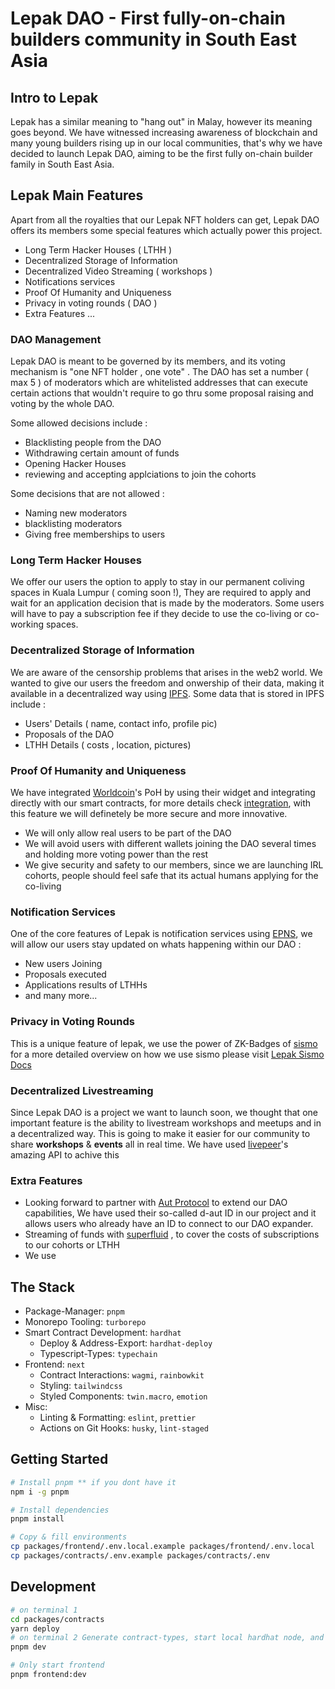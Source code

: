 # Lepak DAO - First fully-on-chain builders community in South East Asia
## **Intro to Lepak**

Lepak has a similar meaning to "hang out" in Malay, however its meaning goes beyond. We have witnessed increasing awareness of blockchain and many young builders rising up in our local communities, that's why we have decided to launch Lepak DAO, aiming to be the first fully on-chain builder family in South East Asia.

## **Lepak Main Features**
Apart from all the royalties that our Lepak NFT holders can get, Lepak DAO offers its members some special features which actually power this project.

- Long Term Hacker Houses ( LTHH )
- Decentralized Storage of Information
- Decentralized Video Streaming ( workshops )
- Notifications services 
- Proof Of Humanity and Uniqueness
- Privacy in voting rounds ( DAO )
- Extra Features ...

### **DAO Management**

Lepak DAO is meant to be governed by its members, and its voting mechanism is "one NFT holder , one vote" . The DAO has set a number ( max 5 ) of moderators which are whitelisted addresses that can execute certain actions that wouldn't require to go thru some proposal raising and voting by the whole DAO.

Some allowed decisions include :
  - Blacklisting people from the DAO
  - Withdrawing certain amount of funds
  - Opening Hacker Houses
  - reviewing and accepting applciations to join the cohorts

Some decisions that are not allowed :
  - Naming new moderators
  - blacklisting moderators
  - Giving free memberships to users

### **Long Term Hacker Houses**

We offer our users the option to apply to stay in our permanent coliving spaces in Kuala Lumpur ( coming soon !), They are required to apply and wait for an application decision that is made by the moderators. Some users will have to pay a subscription fee if they decide to use the co-living or co-working spaces.

### **Decentralized Storage of Information**
We are aware of the censorship problems that arises in the web2 world. We wanted to give our users the freedom and onwership of their data, making it available in a decentralized way using [IPFS]('https://ipfs.tech/'). Some data that is stored in IPFS include :
  - Users' Details ( name, contact info, profile pic)
  - Proposals of the DAO
  - LTHH Details ( costs , location, pictures)

### **Proof Of Humanity and Uniqueness**
We have integrated [Worldcoin](https://worldcoin.org/)'s PoH by using their widget and integrating directly with our smart contracts, for more details check [integration](packages/contracts/contracts/LepakCore.sol), with this feature we will definetely be more secure and more innovative. 
  - We will only allow real users to be part of the DAO
  - We will avoid users with different wallets joining the DAO several times and holding more voting power than the rest
  - We give security and safety to our members, since we are launching IRL cohorts, people should feel safe that its actual humans applying for the co-living

### **Notification Services**
One of the core features of Lepak is notification services using [EPNS](https://epns.io), we will allow our users stay updated on whats happening within our DAO :
  - New users Joining
  - Proposals executed
  - Applications results of LTHHs
  - and many more...

### **Privacy in Voting Rounds**
This is a unique feature of lepak, we use the power of ZK-Badges of [sismo](https://blog.sismo.io/what-is-sismo-part-1-zk-badges-73e7031bacda)
for a more detailed overview on how we use sismo please visit [Lepak Sismo Docs](packages/sismo/README.md)

### **Decentralized Livestreaming**
Since Lepak DAO is a project we want to launch soon, we thought that one important feature is the ability to livestream workshops and meetups and in a decentralized way. This is going to make it easier for our community to share **workshops** & **events** all in real time. We have used [livepeer](https://livepeer.org/)'s amazing API to achive this 

### **Extra Features**
  - Looking forward to partner with [Aut Protocol](https://docs.aut.id/v2/intro/what-is-aut) to extend our DAO capabilities, We have used their so-called d-aut ID in our project and it allows users who already have an ID to connect to our DAO expander.
  - Streaming of funds with [superfluid](https://www.superfluid.finance/) , to cover the costs of subscriptions to our cohorts or LTHH
  - We use 

## The Stack

- Package-Manager: `pnpm`
- Monorepo Tooling: `turborepo`
- Smart Contract Development: `hardhat`
  - Deploy & Address-Export: `hardhat-deploy`
  - Typescript-Types: `typechain`
- Frontend: `next`
  - Contract Interactions: `wagmi`, `rainbowkit`
  - Styling: `tailwindcss`
  - Styled Components: `twin.macro`, `emotion`
- Misc:
  - Linting & Formatting: `eslint`, `prettier`
  - Actions on Git Hooks: `husky`, `lint-staged`

## Getting Started

```bash
# Install pnpm ** if you dont have it
npm i -g pnpm

# Install dependencies
pnpm install

# Copy & fill environments
cp packages/frontend/.env.local.example packages/frontend/.env.local
cp packages/contracts/.env.example packages/contracts/.env
```

## Development

```bash
# on terminal 1 
cd packages/contracts
yarn deploy
# on terminal 2 Generate contract-types, start local hardhat node, and start frontend with turborepo
pnpm dev

# Only start frontend
pnpm frontend:dev
```
